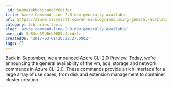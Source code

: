 ```yaml
---
_id: 5a88e1abbd6dca0d5f0d1fec
title: Azure Command Line 2.0 now generally available
url: https://azure.microsoft.com/en-us/blog/announcing-general-availability-of-vm-storage-and-network-azure-cli-2-0/
category: libraries-tools
slug: 'azure-command-line-2-0-now-generally-available'
user_id: 5a83ce59d6eb0005c4ecda2c
createdOn: '2017-03-01T20:22:27.000Z'
tags: []
---
```


Back in September, we announced Azure CLI 2.0 Preview. Today, we’re announcing the general availability of the vm, acs, storage and network commands in Azure CLI 2.0. These commands provide a rich interface for a large array of use cases, from disk and extension management to  container cluster creation.
